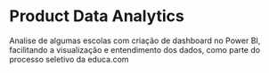 # Product Data Analytics

<p> Analise de algumas escolas com criação de dashboard no Power BI, facilitando a visualização e entendimento dos dados, como parte do processo seletivo da educa.com </p>
